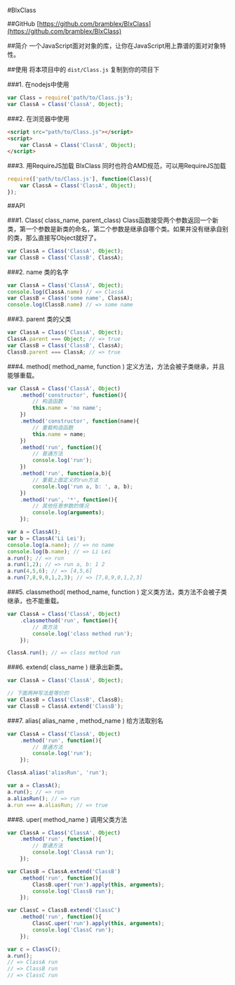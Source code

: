 #BlxClass

##GitHub
[https://github.com/bramblex/BlxClass](https://github.com/bramblex/BlxClass)

##简介
一个JavaScript面对对象的库，让你在JavaScript用上靠谱的面对对象特性。

##使用
将本项目中的 ```dist/Class.js``` 复制到你的项目下

###1. 在nodejs中使用

```JavaScript
var Class = require('path/to/Class.js');
var ClassA = Class('ClassA', Object);
```

###2. 在浏览器中使用

```Html
<script src="path/to/Class.js"></script>
<script>
    var ClassA = Class('ClassA', Object);
</script>
```

###3. 用RequireJS加载
BlxClass 同时也符合AMD规范，可以用RequireJS加载

```JavaScript
require(['path/to/Class.js'], function(Class){
    var ClassA = Class('ClassA', Object);
});
```

##API

###1.  Class( class\_name, parent\_class)
Class函数接受两个参数返回一个新类，第一个参数是新类的命名，第二个参数是继承自哪个类。如果并没有继承自别的类，那么直接写Object就好了。

```JavaScript
var ClassA = Class('ClassA', Object);
var ClassB = Class('ClassB', ClassA);
```

###2. name
类的名字

```JavaScript
var ClassA = Class('ClassA', Object);
console.log(ClassA.name) // => ClassA
var ClassB = Class('some name', ClassA);
console.log(ClassB.name) // => some name
```

###3. parent
类的父类

```JavaScript
var ClassA = Class('ClassA', Object);
ClassA.parent === Object; // => true
var ClassB = Class('ClassB', ClassA);
ClassB.parent === ClassA; // => true
```

###4. method( method\_name, function )
定义方法，方法会被子类继承，并且能够重载。

```JavaScript
var ClassA = Class('ClassA', Object)
    .method('constructor', function(){
        // 构造函数
        this.name = 'no name';
    })
    .method('constructor', function(name){
        // 重载构造函数
        this.name = name;
    })
    .method('run', function(){
        // 普通方法
        console.log('run');
    })
    .method('run', function(a,b){
        // 重载上面定义的run方法
        console.log('run a, b: ', a, b);
    })
    .method('run', '*', function(){
        // 其他任意参数的情况
        console.log(arguments);
    });

var a = ClassA();
var b = ClassA('Li Lei');
console.log(a.name); // => no name
console.log(b.name); // => Li Lei
a.run(); // => run
a.run(1,2); // => run a, b: 1 2
a.run(4,5,6); // => [4,5,6]
a.run(7,8,9,0,1,2,3); // => [7,8,9,0,1,2,3]
```

###5. classmethod( method\_name, function )
定义类方法，类方法不会被子类继承，也不能重载。

```JavaScript
var ClassA = Class('ClassA', Object)
    .classmethod('run', function(){
        // 类方法
        console.log('class method run');
    });

ClassA.run(); // => class method run
```

###6. extend( class\_name )
继承出新类。

```JavaScript
var ClassA = Class('ClassA', Object);

// 下面两种写法是等价的
var ClassB = Class('ClassB', ClassB);
var ClassB = ClassA.extend('ClassB');
```

###7. alias( alias\_name , method\_name )
给方法取别名

```JavaScript
var ClassA = Class('ClassA', Object)
    .method('run', function(){
        // 普通方法
        console.log('run');
    });

ClassA.alias('aliasRun', 'run');

var a = ClassA();
a.run(); // => run
a.aliasRun(); // => run
a.run === a.aliasRun; // => true
```

###8. uper( method\_name )
调用父类方法

```JavaScript
var ClassA = Class('ClassA', Object)
    .method('run', function(){
        // 普通方法
        console.log('ClassA run');
    });

var ClassB = ClassA.extend('ClassB')
    .method('run', function(){
        ClassB.uper('run').apply(this, arguments);
        console.log('ClassB run');
    });

var ClassC = ClassB.extend('ClassC')
    .method('run', function(){
        ClassC.uper('run').apply(this, arguments);
        console.log('ClassC run');
    });

var c = ClassC();
a.run();
// => ClassA run
// => ClassB run
// => ClassC run
```
